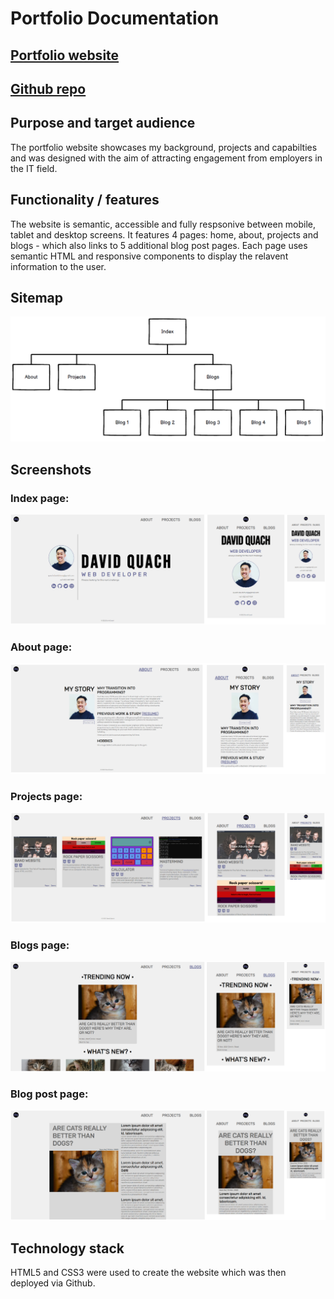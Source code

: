 # Portfolio Documentation

## [Portfolio website](https://quachck.github.io/DavidQuach_T1A2/)

## [Github repo](https://github.com/quachck/DavidQuach_T1A2)

## Purpose and target audience

The portfolio website showcases my background, projects and capabilties and was designed with the aim of attracting engagement from employers in the IT field.

## Functionality / features
The website is semantic, accessible and fully respsonive between mobile, tablet and desktop screens. It features 4 pages: home, about, projects and blogs - which also links to 5 additional blog post pages. Each page uses semantic HTML and responsive components to display the relavent information to the user. 

## Sitemap

![Site Map](docs/sitemap.PNG "Site Map")

## Screenshots

### Index page:

![Index Page](docs/index-full.PNG "Index Page")

### About page:

![About Page](docs/about-full.PNG "About Page")

### Projects page:

![Projecs Page](docs/projects-full.PNG "Projects Page")

### Blogs page:

![Blogs](docs/blogs-full.PNG "Blogs Page")

### Blog post page:

![Blog Post](docs/blog-post-full.PNG "Blog Post Page")

## Technology stack

HTML5 and CSS3 were used to create the website which was then deployed via Github.

